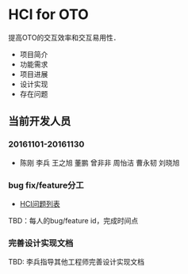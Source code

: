 # HCI for OTO
提高OTO的交互效率和交互易用性．

- 项目简介
- 功能需求
- 项目进展
- 设计实现
- 存在问题

## 当前开发人员
### 20161101-20161130
- 陈刚 李兵 王之旭 董鹏 曾非非 周怡洁 曹永韧 刘晓旭

### bug fix/feature分工
- [HCI问题列表](https://github.com/openthos/community-analysis/blob/master/painful_points_of_OTO_before_20161024.md)

TBD：每人的bug/feature id，完成时间点


### 完善设计实现文档
TBD: 李兵指导其他工程师完善设计实现文档
